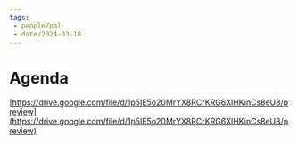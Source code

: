 ```yaml
---
tags:
 - people/pal
 - date/2024-03-18
---
```


# Agenda

[https://drive.google.com/file/d/1p5IE5o20MrYX8RCrKRG6XlHKinCs8eU8/preview](https://drive.google.com/file/d/1p5IE5o20MrYX8RCrKRG6XlHKinCs8eU8/preview)
